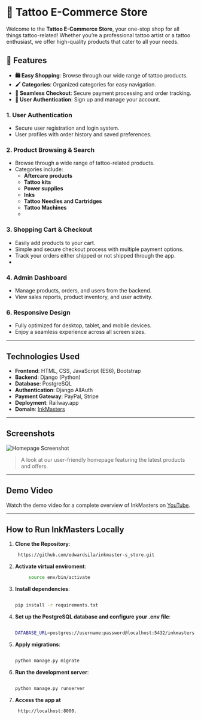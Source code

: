 # 🎨 Tattoo E-Commerce Store

Welcome to the **Tattoo E-Commerce Store**, your one-stop shop for all things tattoo-related! Whether you’re a professional tattoo artist or a tattoo enthusiast, we offer high-quality products that cater to all your needs.

## 🌟 Features
- **🛍️ Easy Shopping**: Browse through our wide range of tattoo products.
- **🖌️ Categories**: Organized categories for easy navigation.
- **🛒 Seamless Checkout**: Secure payment processing and order tracking.
- **👤 User Authentication**: Sign up and manage your account.

### 1. **User Authentication**
   - Secure user registration and login system.
   - User profiles with order history and saved preferences.

### 2. **Product Browsing & Search**
   - Browse through a wide range of tattoo-related products.
   - Categories include:
     - **Aftercare products**
     - **Tattoo kits**
     - **Power supplies**
     - **Inks**
     - **Tattoo Needles and Cartridges**
     - **Tattoo Machines**
     - 
### 3. **Shopping Cart & Checkout**
   - Easily add products to your cart.
   - Simple and secure checkout process with multiple payment options.
   - Track your orders either shipped or not shipped through the app.
   - 

### 4. **Admin Dashboard**
   - Manage products, orders, and users from the backend.
   - View sales reports, product inventory, and user activity.

### 6. **Responsive Design**
   - Fully optimized for desktop, tablet, and mobile devices.
   - Enjoy a seamless experience across all screen sizes.

---

## Technologies Used
- **Frontend**: HTML, CSS, JavaScript (ES6), Bootstrap
- **Backend**: Django (Python)
- **Database**: PostgreSQL
- **Authentication**: Django AllAuth
- **Payment Gateway**: PayPal, Stripe
- **Deployment**: Railway.app
- **Domain**: [InkMasters](https://ke254.tech)

---

## Screenshots

![Homepage Screenshot](static/assets/img/homepage-screenshot.png)
> A look at our user-friendly homepage featuring the latest products and offers.

---

## Demo Video

Watch the demo video for a complete overview of InkMasters on [YouTube](https://youtu.be/9JuKRAv6soE).

---

## How to Run InkMasters Locally

1. **Clone the Repository**:
   ```bash
	https://github.com/edwardsila/inkmaster-s_store.git

2. **Activate virtual enviroment**:
   ```bash
        source env/bin/activate

3. **Install dependencies**:
	```bash

	pip install -r requirements.txt

4. **Set up the PostgreSQL database and configure your .env file**:
	```bash

	DATABASE_URL=postgres://username:password@localhost:5432/inkmasters

5. **Apply migrations**:
	```bash

	python manage.py migrate

6. **Run the development server**:
	```bash

	python manage.py runserver

7. **Access the app at**
   ```bash
    http://localhost:8000.

